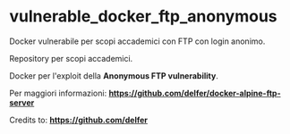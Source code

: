 # vulnerable_docker_ftp_anonymous
Docker vulnerabile per scopi accademici con FTP con login anonimo.

Repository per scopi accademici.

Docker per l'exploit della **Anonymous FTP vulnerability**.

Per maggiori informazioni: **https://github.com/delfer/docker-alpine-ftp-server**

Credits to: **https://github.com/delfer**
